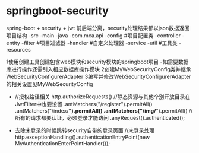 # springboot-security
spring-boot + security + jwt 前后端分离，security处理结果都以json数据返回
项目结构
-src 
 -main
  -java
    -com.mca.api
     -config #项目配置类
     -controller 
     -entity
     -filter #项目过滤器
     -handler #自定义处理器
     -service
     -util #工具类
  -resources

1使用创建工具创建包含web模块和security模块的springboot项目
-如需要数据库进行操作还需引入相应数据库操作模块
2创建MyWebSecurityConfig类并继承WebSecurityConfigurerAdapter
3编写并修改WebSecurityConfigurerAdapter的相关设置见MyWebSecurityConfig
-   //授权路径相关
    http.authorizeRequests()
    //静态资源与其他个别开放目录在JwtFilter中也要设置
    .antMatchers("/register").permitAll()
    .antMatchers("/index/**").permitAll()
    .antMatchers("/img/**").permitAll()
    //所有的请求都要认证，必须登录才能访问
    .anyRequest().authenticated();
    
-   去除未登录的时候跳转security自带的登录页面 
    //未登录处理
     http.exceptionHandling().authenticationEntryPoint(new MyAuthenticationEnterPointHandler());
